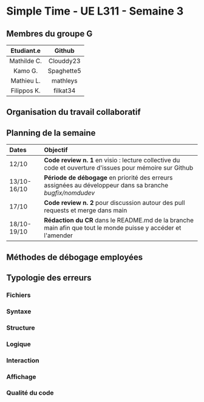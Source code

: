 # Simple Time - UE L311 - Semaine 3 

## Membres du groupe G

| Etudiant.e  |  Github     |    
| :----------:|:-----------:| 
| Mathilde C. | Clouddy23   | 
| Kamo G.     | Spaghette5  |   
| Mathieu L.  | mathleys    |   
| Filippos K. | filkat34    | 

## Organisation du travail collaboratif
## Planning de la semaine
| Dates		    |  Objectif   								 																			                                                            |    
| :-----------|:------------------------------------------------------------------------------------------------------------------------------| 
| 12/10		    | **Code review n. 1** en visio : lecture collective du code et ouverture d'issues pour mémoire sur Github    				          |
| 13/10-16/10 | **Période de débogage** en priorité des erreurs assignées au développeur dans sa branche _bugfix/nomdudev_					          |   
| 17/10		    | **Code review n. 2** pour discussion autour des pull requests et merge dans main						                                  |   
| 18/10-19/10 | **Rédaction du CR** dans le README.md de la branche main afin que tout le monde puisse y accéder et l'amender    			      | 

## Méthodes de débogage employées
## Typologie des erreurs
### Fichiers
### Syntaxe
### Structure
### Logique
### Interaction
### Affichage
### Qualité du code
